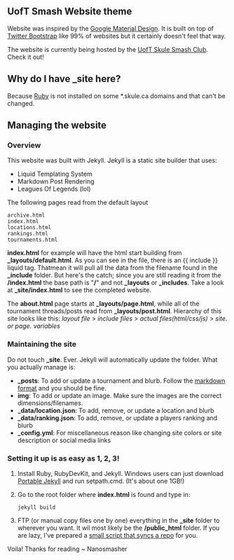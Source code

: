 ## UofT Smash Website theme

Website was inspired by the [Google Material Design](https://www.google.com/design/spec/material-design/introduction.html#introduction-goals). It is built on top of [Twitter Bootstrap](http://getbootstrap.com/) like 99% of websites but it certainly doesn't feel that way.

The website is currently being hosted by the [UofT Skule Smash Club](http://smash.skule.ca). Check it out!

## Why do I have _site here?

Because [Ruby](https://www.ruby-lang.org/en/) is not installed on some *.skule.ca domains and that can't be changed.

## Managing the website

### Overview

This website was built with Jekyll. Jekyll is a static site builder that uses:

 - Liquid Templating System
 - Markdown Post Rendering
 - Leagues Of Legends (lol)

The following pages read from the default layout

```
archive.html
index.html
locations.html
rankings.html
tournaments.html
```

**index.html** for example will have the html start building from **_layouts/default.html**. As you can see in the file, there is an {{ include }} liquid tag. Thatmean it will pull all the data from the filename found in the **_include** folder. But here's the catch; since you are still reading it from the **/index.html** the base path is "**/**" and not **_layouts** or **_includes**. Take a look at **_site/index.html** to see the completed website.

The **about.html** page starts at **_layouts/page.html**, while all of the tournament threads/posts read from **_layouts/post.html**. Hierarchy of this site looks like this: *layout file* > *include files* > *actual files(html/css/js)* > *site. or page. variables*

### Maintaining the site

Do not touch **_site**. Ever. Jekyll will automatically update the folder. What you actually manage is:

 - **_posts**: To add or update a tournament and blurb. Follow the [markdown format](https://github.com/adam-p/markdown-here/wiki/Markdown-Cheatsheet) and you should be fine.
 - **img**: To add or update an image. Make sure the images are the correct dimensions/filenames.
 - **_data/location.json**: To add, remove, or update a location and blurb
 - **_data/ranking.json**: To add, remove, or update a players ranking and blurb
 - **_config.yml**: For miscellaneous reason like changing site colors or site description or social media links

### Setting it up is as easy as 1, 2, 3!

 1. Install Ruby, RubyDevKit, and Jekyll. Windows users can just download [Portable Jekyll](https://github.com/madhur/PortableJekyll/releases) and run setpath.cmd. (It's about one 1GB!)
 2. Go to the root folder where **index.html** is found and type in:

    ```
    jekyll build
    ```
 3. FTP (or manual copy files one by one) everything in the **_site** folder to wherever you want. It wil most likely be the **/public_html** folder. If you are lazy, I've prepared a [small script that syncs a repo](https://gist.github.com/NanoSmasher/cdce664c6cd90c323108) for you.

Voila! Thanks for reading ~ Nanosmasher

